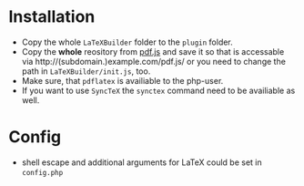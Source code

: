 Installation
============
* Copy the whole `LaTeXBuilder` folder to the `plugin` folder.
* Copy the **whole** reository from [pdf.js](http://mozilla.github.io/pdf.js/) and save it so that is
accessable via http://(subdomain.)example.com/pdf.js/ or you need to change the path in `LaTeXBuilder/init.js`, too.
* Make sure, that `pdflatex` is availiable to the php-user.
* If you want to use `SyncTeX` the `synctex` command need to be availiable as well.

Config
======
* shell escape and additional arguments for LaTeX could be set in `config.php`
